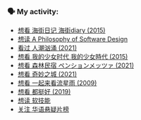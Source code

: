### 🗣 My activity:

<!-- DOUBAN-ACTIVITIES:START -->
- [想看 海街日记 海街diary‎ (2015)](https://www.douban.com/people/153932994/status/3305592803/)
- [想读 A Philosophy of Software Design](https://www.douban.com/people/153932994/status/3297620318/)
- [看过 人潮汹涌‎ (2021)](https://www.douban.com/people/153932994/status/3297019862/)
- [想看 我的少女时代 我的少女時代‎ (2015)](https://www.douban.com/people/153932994/status/3280826524/)
- [想看 森林民宿 ペンションメッツァ‎ (2021)](https://www.douban.com/people/153932994/status/3278952127/)
- [想看 奇妙之城‎ (2021)](https://www.douban.com/people/153932994/status/3278772298/)
- [想看 一起来看流星雨‎ (2009)](https://www.douban.com/people/153932994/status/3268917473/)
- [想看 都挺好‎ (2019)](https://www.douban.com/people/153932994/status/3261529993/)
- [想读 软技能](https://www.douban.com/people/153932994/status/3261360820/)
- [关注 华语悬疑片榜](https://www.douban.com/people/153932994/status/3258892937/)
<!-- DOUBAN-ACTIVITIES:END -->
